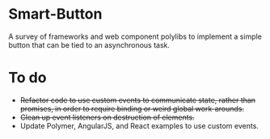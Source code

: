 Smart-Button
============

A survey of frameworks and web component polylibs to implement a simple button that can be tied to an asynchronous task.

To do
=====
 - ~~Refactor code to use custom events to communicate state, rather than promises, in order to require binding or weird global work-arounds.~~
 - ~~Clean up event listeners on destruction of elements.~~
 - Update Polymer, AngularJS, and React examples to use custom events.
